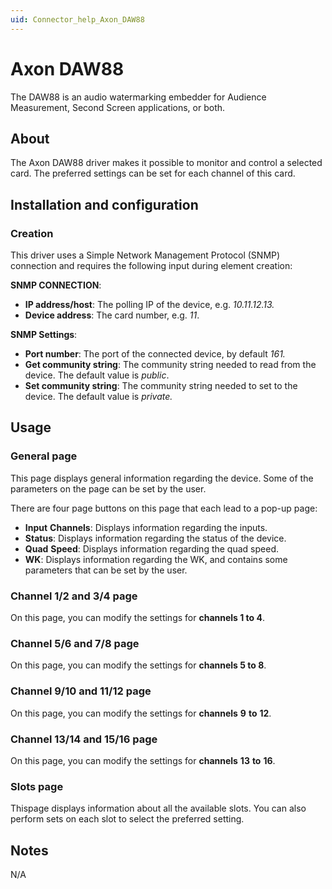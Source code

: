 ```yaml
---
uid: Connector_help_Axon_DAW88
---
```


# Axon DAW88

The DAW88 is an audio watermarking embedder for Audience Measurement, Second Screen applications, or both.

## About

The Axon DAW88 driver makes it possible to monitor and control a selected card. The preferred settings can be set for each channel of this card.

## Installation and configuration

### Creation

This driver uses a Simple Network Management Protocol (SNMP) connection and requires the following input during element creation:

**SNMP CONNECTION**:

- **IP address/host**: The polling IP of the device, e.g. *10.11.12.13.*
- **Device address**: The card number, e.g. *11*.

**SNMP Settings**:

- **Port number**: The port of the connected device, by default *161.*
- **Get community string**: The community string needed to read from the device. The default value is *public*.
- **Set community string**: The community string needed to set to the device. The default value is *private.*

## Usage

### General page

This page displays general information regarding the device. Some of the parameters on the page can be set by the user.

There are four page buttons on this page that each lead to a pop-up page:

- **Input** **Channels**: Displays information regarding the inputs.
- **Status**: Displays information regarding the status of the device.
- **Quad** **Speed**: Displays information regarding the quad speed.
- **WK**: Displays information regarding the WK, and contains some parameters that can be set by the user.

### Channel 1/2 and 3/4 page

On this page, you can modify the settings for **channels 1 to 4**.

### Channel 5/6 and 7/8 page

On this page, you can modify the settings for **channels 5 to 8**.

### Channel 9/10 and 11/12 page

On this page, you can modify the settings for **channels** **9** **to** **12**.

### Channel 13/14 and 15/16 page

On this page, you can modify the settings for **channels** **13** **to** **16**.

### Slots page

Thispage displays information about all the available slots. You can also perform sets on each slot to select the preferred setting.

## Notes

N/A
